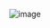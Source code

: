 ![image](https://user-images.githubusercontent.com/84275449/222917324-ffc7e222-92c9-4e95-8560-675db9513dfa.png)
